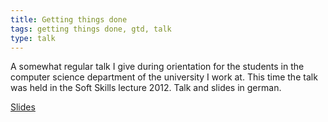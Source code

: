 ```yaml
---
title: Getting things done
tags: getting things done, gtd, talk
type: talk
---
```


A somewhat regular talk I give during orientation for the students in the computer science department of the university I work at. This time the talk was held in the Soft Skills lecture 2012. Talk and slides in german. 
<!--more-->
[Slides](/assets/documents/GTD-2012-05-14.pdf)

<audio src="/assets/audio/GTD-2012-05-14.mp3"></audio>
